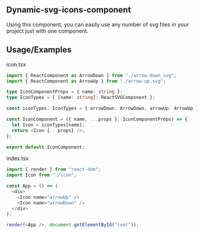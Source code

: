 ## Dynamic-svg-icons-component

Using this component, you can easily use any number of svg files in your project just with one component.

## Usage/Examples

icon.tsx
```typescript
import { ReactComponent as ArrowDown } from "./arrow-down.svg";
import { ReactComponent as ArrowUp } from "./arrow-up.svg";

type IconComponentProps = { name: string };
type IconTypes = { [name: string]: ReactSVGComponent };

const iconTypes: IconTypes = { arrowDown: ArrowDown, arrowUp: ArrowUp };

const IconComponent = ({ name, ...props }: IconComponentProps) => {
  let Icon = iconTypes[name];
  return <Icon {...props} />;
};

export default IconComponent;
```

index.tsx
```typescript
import { render } from "react-dom";
import Icon from "./icon";

const App = () => (
  <div>
    <Icon name="arrowUp" />
    <Icon name="arrowDown" />
  </div>
);

render(<App />, document.getElementById("root"));
```
